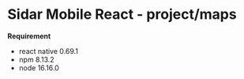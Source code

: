 # Sidar Mobile React - project/maps

**Requirement**
- react native 0.69.1
- npm 8.13.2
- node 16.16.0